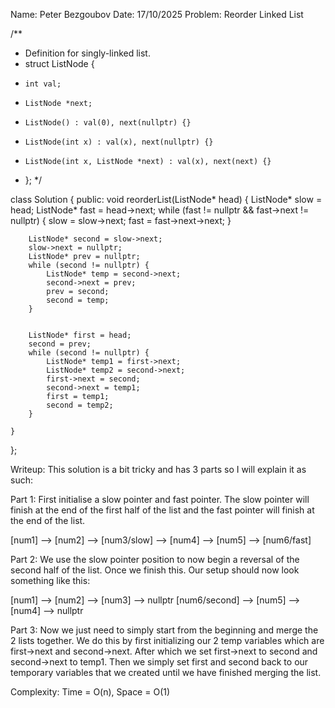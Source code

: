 Name: Peter Bezgoubov
Date: 17/10/2025
Problem: Reorder Linked List


/**
 * Definition for singly-linked list.
 * struct ListNode {
 *     int val;
 *     ListNode *next;
 *     ListNode() : val(0), next(nullptr) {}
 *     ListNode(int x) : val(x), next(nullptr) {}
 *     ListNode(int x, ListNode *next) : val(x), next(next) {}
 * };
 */


class Solution {
public:
    void reorderList(ListNode* head) {
        ListNode* slow = head;
        ListNode* fast = head->next;
        while (fast != nullptr && fast->next != nullptr) {
            slow = slow->next;
            fast = fast->next->next;
        }


        ListNode* second = slow->next;
        slow->next = nullptr;
        ListNode* prev = nullptr;
        while (second != nullptr) {
            ListNode* temp = second->next;
            second->next = prev;
            prev = second;
            second = temp;
        }


        ListNode* first = head;
        second = prev;
        while (second != nullptr) {
            ListNode* temp1 = first->next;
            ListNode* temp2 = second->next;
            first->next = second;
            second->next = temp1;
            first = temp1;
            second = temp2;
        }
       
    }
};


Writeup: This solution is a bit tricky and has 3 parts so I will explain it as such:

Part 1: First initialise a slow pointer and fast pointer. The slow pointer will finish at the end of the first half of the list and the fast pointer will finish at the end of the list.

[num1] —-> [num2] —-> [num3/slow] —-> [num4] —-> [num5] —-> [num6/fast]

Part 2: We use the slow pointer position to now begin a reversal of the second half of the list. Once we finish this. Our setup should now look something like this:

[num1] —-> [num2] —-> [num3] —-> nullptr
[num6/second] —-> [num5] —-> [num4] —-> nullptr

Part 3: Now we just need to simply start from the beginning and merge the 2 lists together. We do this by first initializing our 2 temp variables which are first->next and second->next. After which we set first->next to second and second->next to temp1. Then we simply set first and second back to our temporary variables that we created until we have finished merging the list.

Complexity: Time = O(n), Space = O(1)

